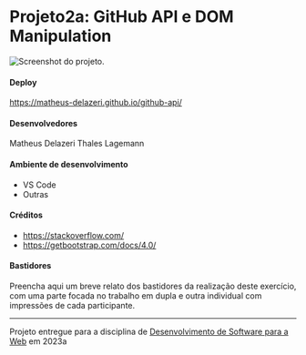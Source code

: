 # Projeto2a: GitHub API e DOM Manipulation

![Screenshot do projeto](https://prnt.sc/gQAphx1bl1Pj "Screenshot do projeto").


#### Deploy

https://matheus-delazeri.github.io/github-api/


#### Desenvolvedores

Matheus Delazeri
Thales Lagemann


#### Ambiente de desenvolvimento

- VS Code
- Outras

#### Créditos

- https://stackoverflow.com/
- https://getbootstrap.com/docs/4.0/

#### Bastidores


Preencha aqui um breve relato dos bastidores da realização deste exercício, com uma parte focada no trabalho em dupla e outra individual com impressões de cada participante.



---
Projeto entregue para a disciplina de [Desenvolvimento de Software para a Web](http://github.com/andreainfufsm/elc1090-2023a) em 2023a